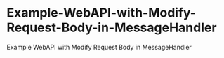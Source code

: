 # Example-WebAPI-with-Modify-Request-Body-in-MessageHandler
Example WebAPI with Modify Request Body in MessageHandler
